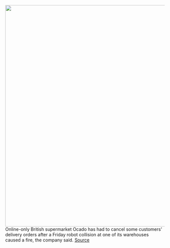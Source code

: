 <img src='https://cdn.vox-cdn.com/thumbor/NrnFLzEse0qakKxkQuxHMUt3BlA=/0x0:2040x1360/1200x800/filters:focal(857x517:1183x843)/cdn.vox-cdn.com/uploads/chorus_image/image/69597621/jvincent_180501_2547_0012.0.jpg' width='700px' /><br/>
Online-only British supermarket Ocado has had to cancel some customers' delivery orders after a Friday robot collision at one of its warehouses caused a fire, the company said.
<a href='https://www.theverge.com/2021/7/18/22582454/robot-collision-ocado-warehouse-england-fire-delayed-orders'> Source <a/>
